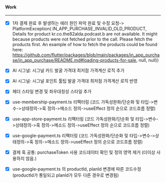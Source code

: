 
#### Work
---
- [x] 1차 결제 완료 후 발생하는 에러 원인 파악 완료 및 수정 요청-> PlatformException(
        IN_APP_PURCHASE_INVALID_OLD_PRODUCT, Details for product kr.co.the82alda.podcast.b are not available.
        It might because products were not fetched prior to the call.
        Please fetch the products first.
        An example of how to fetch the products could be found here:
        https://github.com/flutter/packages/blob/main/packages/in_app_purchase/in_app_purchase/README.md#loading-products-for-sale, null, null))

- [x] AI 시그널: 시그널 카드 발굴 가격대 최저점 가격계산 로직 추가
- [x] AI 시그널: 시그널 포인트 툴팁 발굴 가격대 최저점 가격계산 로직 반영

- [x] 헤더 스타일 변경 및 좌우대칭성 스타일 추가
- [x] use-membership-payment.ts 리팩터링 (코드 가독성완화/단순화 및 타입->변수->상태정의->훅 정의->메소드 정의->useEffect 정의 순으로 코드흐름 정렬)
- [x] use-app-store-payment.ts 리팩터링 (코드 가독성완화/단순화 및 타입->변수->상태정의->훅 정의->메소드 정의->useEffect 정의 순으로 코드흐름 정렬)
- [x] use-google-payment.ts 리팩터링 (코드 가독성완화/단순화 및 타입->변수->상태정의->훅 정의->메소드 정의->useEffect 정의 순으로 코드흐름 정렬)
- [x] 결제 훅 공통: purchaseToken 사용 코드데이터 확인 및 정의 영역 제거 (더이상 사용하지 않음.)
- [x] use-google-payment.ts 의 productId, planId 변경에 따른 코드수정 (productId가 통일되고 planId가 모두 다른 경우로 변경됨)